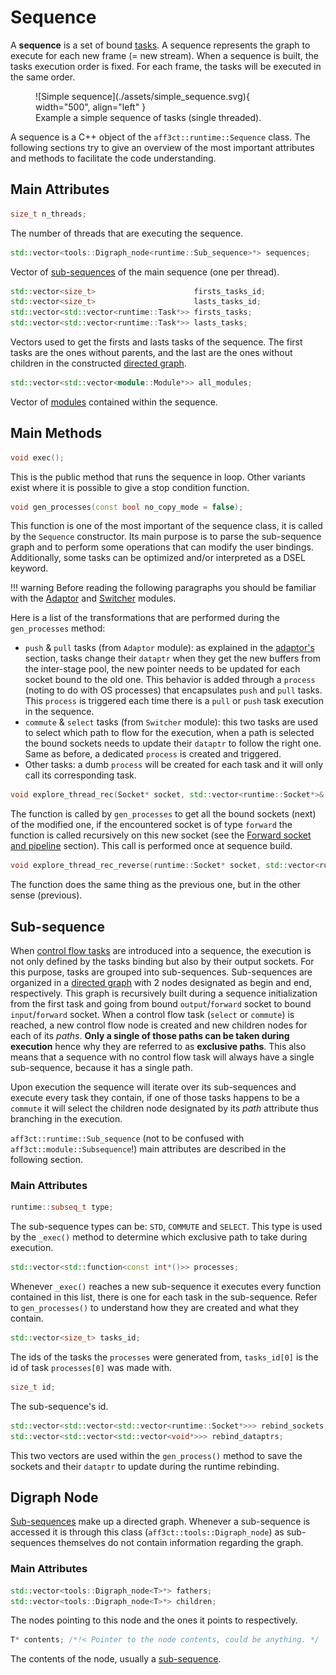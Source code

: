 <a name="Sequence"></a>
# Sequence

A **sequence** is a set of bound [tasks](task.md). A sequence represents the 
graph to execute for each new frame (= new stream). When a sequence is built, 
the tasks execution order is fixed. For each frame, the tasks will be executed 
in the same order.

<figure markdown>
  ![Simple sequence](./assets/simple_sequence.svg){ width="500", align="left" }
  <figcaption>Example a simple sequence of tasks (single threaded).</figcaption>
</figure>

A sequence is a C++ object of the `aff3ct::runtime::Sequence` class. The 
following sections try to give an overview of the most important attributes and 
methods to facilitate the code understanding.

## Main Attributes 

```cpp 
size_t n_threads;
``` 
The number of threads that are executing the sequence.

```cpp
std::vector<tools::Digraph_node<runtime::Sub_sequence>*> sequences;
```
Vector of [sub-sequences](#Sub-sequence) of the main sequence (one per thread).

```cpp
std::vector<size_t>                      firsts_tasks_id;
std::vector<size_t>                      lasts_tasks_id;
std::vector<std::vector<runtime::Task*>> firsts_tasks;
std::vector<std::vector<runtime::Task*>> lasts_tasks;
```
Vectors used to get the firsts and lasts tasks of the sequence. The first tasks
are the ones without parents, and  the last are the ones without children in the
constructed [directed graph](#Digraph).

```cpp
std::vector<std::vector<module::Module*>> all_modules;
```
Vector of [modules](module.md) contained within the sequence.

## Main Methods

```cpp
void exec();
```
This is the public method that runs the sequence in loop. Other variants exist
where it is possible to give a stop condition function.

```cpp
void gen_processes(const bool no_copy_mode = false);
```
This function is one of the most important of the sequence class, it is called
by the `Sequence` constructor. Its main purpose is to parse the sub-sequence 
graph and to perform some operations that can modify the user bindings. 
Additionally, some tasks can be optimized and/or interpreted as a DSEL keyword. 

!!! warning
    Before reading the following paragraphs you should be familiar with the 
    [Adaptor](pipeline.md#Adaptor) and [Switcher](switcher.md) modules.

Here is a list of the transformations that are performed during the 
`gen_processes` method:

 - `push` & `pull` tasks (from `Adaptor` module): as explained in the 
   [adaptor's](pipeline.md#Adaptor) section, tasks change their `dataptr` when 
   they get the new buffers from the inter-stage pool, the new pointer needs to 
   be updated for each socket bound to the old one. This behavior is added 
   through a `process` (noting to do with OS processes) that encapsulates `push` 
   and `pull` tasks. This `process` is triggered each time there is a `pull` or
   `push` task execution in the sequence.
 - `commute` & `select` tasks (from `Switcher` module): this two tasks are used 
   to select which path to flow for the execution, when a path is selected the 
   bound sockets needs to update their `dataptr` to follow the right one. Same 
   as before, a dedicated `process` is created and triggered.
 - Other tasks: a dumb `process` will be created for each task and it will only 
   call its corresponding task.

```cpp
void explore_thread_rec(Socket* socket, std::vector<runtime::Socket*>& list_fwd);
```
The function is called by `gen_processes` to get all the bound sockets (next) of
the modified one, if the encountered socket is of type `forward` the function is
called recursively on this new socket (see the
[Forward socket and pipeline](socket_fwd.md) section). This call is performed 
once at sequence build.

```cpp
void explore_thread_rec_reverse(runtime::Socket* socket, std::vector<runtime::Socket*>& list_fwd);
```
The function does the same thing as the previous one, but in the other sense
(previous).

<a name="Sub-sequence"></a>
## Sub-sequence

When [control flow tasks](switcher.md) are introduced into a sequence, the
execution is not only defined by the tasks binding but also by their output 
sockets. For this purpose, tasks are grouped into sub-sequences. Sub-sequences 
are organized in a [directed graph](#Digraph) with 2 nodes designated as begin 
and end, respectively. This graph is recursively built during a sequence 
initialization from the first task and going from bound `output`/`forward` 
socket to bound `input`/`forward` socket. When a control flow task (`select` or 
`commute`) is reached, a new control flow node is created and new children nodes 
for each of its *paths*. **Only a single of those paths can be taken during 
execution** hence why they are referred to as **exclusive paths**. This also 
means that a sequence with no control flow task will always have a single 
sub-sequence, because it has a single path.

Upon execution the sequence will iterate over its sub-sequences and execute 
every task they contain, if one of those tasks happens to be a `commute` it will
select the children node designated by its *path* attribute thus branching in
the execution.

`aff3ct::runtime::Sub_sequence` (not to be confused with 
`aff3ct::module::Subsequence`!) main attributes are described in the following
section.

### Main Attributes

```cpp
runtime::subseq_t type;
```
The sub-sequence types can be: `STD`, `COMMUTE` and `SELECT`. This type is used 
by the `_exec()` method to determine which exclusive path to take during 
execution.

```cpp
std::vector<std::function<const int*()>> processes;
```
Whenever `_exec()` reaches a new sub-sequence it executes every function
contained in this list, there is one for each task in the sub-sequence. Refer to
`gen_processes()` to understand how they are created and what they contain.

```cpp
std::vector<size_t> tasks_id;
```
The ids of the tasks the `processes` were generated from, `tasks_id[0]` is the
id of task `processes[0]` was made with.

```cpp
size_t id;
```
The sub-sequence's id.
```cpp
std::vector<std::vector<std::vector<runtime::Socket*>>> rebind_sockets;
std::vector<std::vector<std::vector<void*>>> rebind_dataptrs;
```
This two vectors are used within the `gen_process()` method to save the sockets
and their `dataptr` to update during the runtime rebinding.

<a name="Digraph"></a>
## Digraph Node

[Sub-sequences](#Sub-sequence) make up a directed graph. Whenever a sub-sequence 
is accessed it is through this class (`aff3ct::tools::Digraph_node`) as 
sub-sequences themselves do not contain information regarding the graph.

### Main Attributes

```cpp
std::vector<tools::Digraph_node<T>*> fathers;
std::vector<tools::Digraph_node<T>*> children;
```
The nodes pointing to this node and the ones it points to respectively.

```cpp
T* contents; /*!< Pointer to the node contents, could be anything. */
```
The contents of the node, usually a [sub-sequence](#Sub-sequence).

